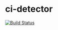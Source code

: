 ci-detector
================================

[![Build Status](https://drone.io/github.com/holyshared/ci-detector/status.png)](https://drone.io/github.com/holyshared/ci-detector/latest)
